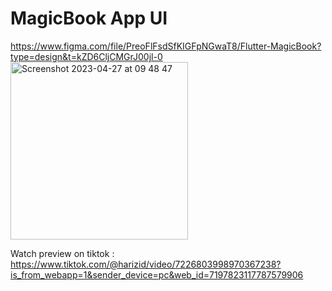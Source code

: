 # MagicBook App UI
https://www.figma.com/file/PreoFlFsdSfKIGFpNGwaT8/Flutter-MagicBook?type=design&t=kZD6CljCMGrJ00jl-0
<img width="284" alt="Screenshot 2023-04-27 at 09 48 47" src="https://user-images.githubusercontent.com/37772347/234747158-a224bc93-1dc4-4b17-80f3-40eea7a78320.png">


Watch preview on tiktok :
https://www.tiktok.com/@harizid/video/7226803998970367238?is_from_webapp=1&sender_device=pc&web_id=7197823117787579906
